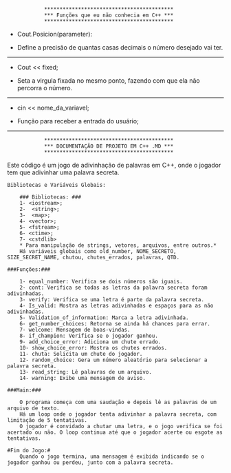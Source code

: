 				******************************************
				*** Funções que eu não conhecia em C++ ***
				******************************************

- Cout.Posicion(parameter):

* Define a precisão de quantas casas decimais o número desejado vai ter.
_______________________________________________________________________

- Cout << fixed;

* Seta a virgula fixada no mesmo ponto, fazendo com que ela não percorra o número.
_______________________________________________________________________

- cin << nome_da_variavel;

* Função para receber a entrada do usuário;
_______________________________________________________________________


				******************************************
				*** DOCUMENTAÇÃO DE PROJETO EM C++ .MD ***
				******************************************



Este código é um jogo de adivinhação de palavras em C++, onde o jogador tem que adivinhar uma palavra secreta.

    Bibliotecas e Variáveis Globais:

        ### Bibliotecas: ###
		1- <iostream>;
		2-  <string>;
		3-  <map>;
		4- <vector>;
		5- <fstream>;
		6- <ctime>;
		7- <cstdlib>
		* Para manipulação de strings, vetores, arquivos, entre outros.*
        Há variáveis globais como old_number, NOME_SECRETO, SIZE_SECRET_NAME, chutou, chutes_errados, palavras, QTD.

    ###Funções:###

        1- equal_number: Verifica se dois números são iguais.
        2- cont: Verifica se todas as letras da palavra secreta foram adivinhadas.
        3- verify: Verifica se uma letra é parte da palavra secreta.
        4- Is_valid: Mostra as letras adivinhadas e espaços para as não adivinhadas.
        5- Validation_of_information: Marca a letra adivinhada.
        6- get_number_choices: Retorna se ainda há chances para errar.
        7- welcome: Mensagem de boas-vindas.
        8- if_champion: Verifica se o jogador ganhou.
        9- add_choice_error: Adiciona um chute errado.
        10- show_choice_error: Mostra os chutes errados.
        11- chuta: Solicita um chute do jogador.
        12- random_choice: Gera um número aleatório para selecionar a palavra secreta.
        13- read_string: Lê palavras de um arquivo.
        14- warning: Exibe uma mensagem de aviso.

    ###Main:###
        
		O programa começa com uma saudação e depois lê as palavras de um arquivo de texto.
        Há um loop onde o jogador tenta adivinhar a palavra secreta, com limitação de 5 tentativas.
        O jogador é convidado a chutar uma letra, e o jogo verifica se foi acertado ou não. O loop continua até que o jogador acerte ou esgote as tentativas.

    #Fim do Jogo:#
        Quando o jogo termina, uma mensagem é exibida indicando se o jogador ganhou ou perdeu, junto com a palavra secreta.
